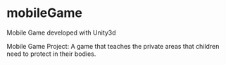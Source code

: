 # mobileGame
Mobile Game developed with Unity3d

Mobile Game Project: A game that teaches the private areas that children need to protect in their bodies.
